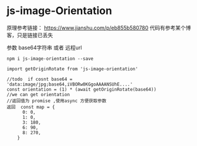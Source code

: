 # js-image-Orientation
原理参考链接：
https://www.jianshu.com/p/eb855b580780
代码有参考某个博客，只是链接已丢失

参数 base64字符串 或者 远程url


```
npm i js-image-orientation --save

import getOriginRotate from 'js-image-orientation'

//todo  if cosnt base64 = 'data:image/jpg;base64,iVBORw0KGgoAAAANSUhE....'
const orientation = (1) * (await getOriginRotate(base64))
//we can get orientation
//返回值为 promise ,使用async 方便获取参数
返回  const map = {
      0: 0,
      1: 0,
      3: 180,
      6: 90,
      8: 270,
    }
```
